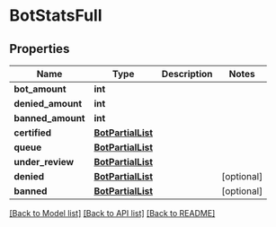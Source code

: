 # BotStatsFull

## Properties
Name | Type | Description | Notes
------------ | ------------- | ------------- | -------------
**bot_amount** | **int** |  | 
**denied_amount** | **int** |  | 
**banned_amount** | **int** |  | 
**certified** | [**BotPartialList**](BotPartialList.md) |  | 
**queue** | [**BotPartialList**](BotPartialList.md) |  | 
**under_review** | [**BotPartialList**](BotPartialList.md) |  | 
**denied** | [**BotPartialList**](BotPartialList.md) |  | [optional] 
**banned** | [**BotPartialList**](BotPartialList.md) |  | [optional] 

[[Back to Model list]](../README.md#documentation-for-models) [[Back to API list]](../README.md#documentation-for-api-endpoints) [[Back to README]](../README.md)

